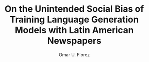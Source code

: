 ---
paperId: 64
author: Omar U. Florez
publicationauthor: Florez, O. U.
title: On the Unintended Social Bias of Training Language Generation Models with Latin American Newspapers
pdf: Poster_Florez_Omar.pdf
poster: --
alt: --
type: Poster
topic: FAT
link: https://research.latinxinai.org/papers/neurips/2019/pdf/Poster_Florez_Omar.pdf
conference: neurips
year: 2019
tags: neurips-2019
location: Vancouver, Canada
---